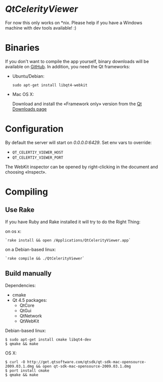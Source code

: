 *QtCelerityViewer*
================

For now this only works on *nix.
Please help if you have a Windows machine with dev tools available! :)

Binaries
========

If you don't want to compile the app yourself, binary downloads will be available on [GitHub](http://github.com/jarib/celerity-viewers/downloads).
In addition, you need the Qt frameworks:

  * Ubuntu/Debian:

      `sudo apt-get install libqt4-webkit`


  * Mac OS X:

      Download and install the «Framework only» version from the [Qt Downloads page](http://qt.nokia.com/downloads)

Configuration
=============

By default the server will start on _0.0.0.0:6429_.
Set env vars to override:

  * `QT_CELERTIY_VIEWER_HOST`
  * `QT_CELERTIY_VIEWER_PORT`

The WebKit inspector can be opened by right-clicking in the document and choosing «Inspect».

Compiling
=========

Use Rake
--------

If you have Ruby and Rake installed it will try to do the Right Thing:

on os x:

    `rake install && open /Applications/QtCelerityViewer.app`

on a Debian-based linux:

    `rake compile && ./QtCelerityViewer`


Build manually
-----------------

Dependencies:

  * cmake
  * Qt 4.5 packages:
    - QtCore
    - QtGui
    - QtNetwork
    - QtWebKit

Debian-based linux:

    $ sudo apt-get install cmake libqt4-dev
    $ qmake && make

OS X:

    $ curl -O http://get.qtsoftware.com/qtsdk/qt-sdk-mac-opensource-2009.03.1.dmg && open qt-sdk-mac-opensource-2009.03.1.dmg
    $ port install cmake
    $ qmake && make

